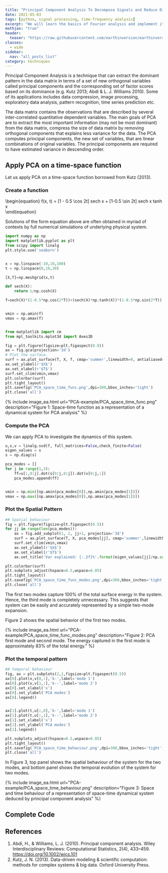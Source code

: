 ```yaml
---
title: "Principal Component Analysis To Decompose Signals and Reduce Dimensionality (codes included)"
date: 2021-05-03
tags: [python, signal processing, time-frequency analysis]
excerpt: "We will learn the basics of Fourier analysis and implement it to remove noise from the synthetic and real signals"
mathjax: "true"
header:
  teaser: "https://raw.githubusercontent.com/earthinversion/earthinversion-images/main/images/PCA-example/PCA_space_time_func_modes.png"
classes:
  - wide
sidebar:
  nav: "all_posts_list"
category: techniques
---
```


Principal Component Analysis is a technique that can extract the dominant pattern in the data matrix in terms of a set of new orthogonal variables called principal components and the corresponding set of factor scores based on its dominance (e.g. Kutz 2013; Abdi & L. J. Williams 2010). Some of its applications includes data compression, image processing, exploratory data analysis, pattern recognition, time series prediction etc.

The data matrix contains the observations that are described by several inter-correlated quantitative dependent variables. The main goals of PCA are to extract the most important information (may not be most dominant) from the data matrix, compress the size of data matrix by removing orthogonal components that explains less variance for the data. The PCA computes principal components, the new set of variables, that are linear combinations of original variables. The principal components are required to have estimated variance in descending order.

## Apply PCA on a time-space function

Let us apply PCA on a time-space function borrowed from Kutz (2013).

### Create a function

\begin{equation}
f(x, t) = [1 - 0.5 \cos 2t] sech x + [1-0.5 \sin 2t] sech x tanh x  
\end{equation}


Solutions of the form equation above are often obtained in myriad of contexts by full numerical simulations of underlying physical system. 

```python
import numpy as np
import matplotlib.pyplot as plt
from scipy import linalg
plt.style.use('seaborn')


x = np.linspace(-10,10,100)
t = np.linspace(0,10,30)

[X,T]=np.meshgrid(x,t) 

def sech(X):
    return 1/np.cosh(X)

f=sech(X)*(1-0.5*np.cos(2*T))+(sech(X)*np.tanh(X))*(1-0.5*np.sin(2*T))


vmin = np.amin(f)
vmax = np.amax(f)


from matplotlib import cm
from mpl_toolkits.mplot3d import Axes3D

fig = plt.figure(figsize=plt.figaspect(0.8))
ax = fig.gca(projection='3d')
# Plot the surface.
surf = ax.plot_surface(T, X, f, cmap='summer',linewidth=0, antialiased=True, rstride=1, cstride=1, alpha=None)
ax.set_ylabel(r'$X$')
ax.set_xlabel(r'$T$')
surf.set_clim(vmin,vmax)
plt.colorbar(surf)
plt.tight_layout()
plt.savefig('PCA_space_time_func.png',dpi=300,bbox_inches='tight')
plt.close('all')
```

{% include image_ea.html url="PCA-example/PCA_space_time_func.png" description="Figure 1: Space-time function as a representation of a dynamical system for PCA analysis" %}

### Compute the PCA

We can apply PCA to investigate the dynamics of this system.  

```python
u,s,v = linalg.svd(f, full_matrices=False,check_finite=False)
eigen_values = s
s = np.diag(s)

pca_modes = []
for j in range(1,3):
    ff=u[:,0:j].dot(s[0:j,0:j]).dot(v[0:j,:])
    pca_modes.append(ff)


vmin = np.min([np.amin(pca_modes[0]),np.amin(pca_modes[1])])
vmax = np.max([np.amax(pca_modes[0]),np.amax(pca_modes[1])])
```


### Plot the Spatial Pattern

```python
## Spatial behaviour
fig = plt.figure(figsize=plt.figaspect(0.5))
for jj in range(len(pca_modes)):
    ax = fig.add_subplot(1, 2, jj+1, projection='3d')
    surf = ax.plot_surface(T, X, pca_modes[jj], cmap='summer',linewidth=0, antialiased=True, rstride=1, cstride=1, alpha=None)
    surf.set_clim(vmin,vmax)
    ax.set_ylabel(r'$X$')
    ax.set_xlabel(r'$T$')
    ax.set_title('Var explained: {:.2f}%'.format(eigen_values[jj]/np.sum(eigen_values)*100))

plt.colorbar(surf)
plt.subplots_adjust(hspace=0.5,wspace=0.05)
plt.tight_layout()
plt.savefig('PCA_space_time_func_modes.png',dpi=300,bbox_inches='tight')
plt.close('all')
```

The first two modes capture 100% of the total surface energy in the system. Hence, the third mode is completely unnecessary. This suggests that system can be easily and accurately represented by a simple two-mode expansion. 


Figure 2 shows the spatial behavior of the first two modes.

{% include image_ea.html url="PCA-example/PCA_space_time_func_modes.png" description="Figure 2: PCA first mode and second mode. The energy captured in the first mode is approximately 83% of the total energy." %}

### Plot the temporal pattern

```python
## temporal behaviour
fig, ax = plt.subplots(2,1,figsize=plt.figaspect(0.5))
ax[0].plot(x,v[0,:],'k-',label='mode 1')
ax[0].plot(x,v[1,:],'k--',label='mode 2')
ax[0].set_xlabel('x')
ax[0].set_ylabel('PCA modes')
ax[0].legend()


ax[1].plot(t,u[:,0],'k-',label='mode 1')
ax[1].plot(t,u[:,1],'k--',label='mode 2')
ax[1].set_xlabel('x')
ax[1].set_ylabel('PCA modes')
ax[1].legend()

plt.subplots_adjust(hspace=0.5,wspace=0.05)
plt.tight_layout()
plt.savefig('PCA_space_time_behaviour.png',dpi=300,bbox_inches='tight')
plt.close('all')
```

In Figure 3, top panel shows the spatial behaviour of the system for the two modes, and bottom panel shows the temporal evolution of the system for two modes.

{% include image_ea.html url="PCA-example/PCA_space_time_behaviour.png" description="Figure 3: Space and time behaviour of a representation of space-time dynamical system deduced by principal component analysis" %}

## Complete Code

<script src="https://gist.github.com/earthinversion/194438603cd2f7381520a0d73bfc8228.js"></script>

## References
1. Abdi, H., & Williams, L. J. (2010). Principal component analysis. Wiley Interdisciplinary Reviews: Computational Statistics, 2(4), 433–459. https://doi.org/10.1002/wics.101
1. Kutz, J. N. (2013). Data-driven modeling & scientific computation: methods for complex systems & big data. Oxford University Press.
